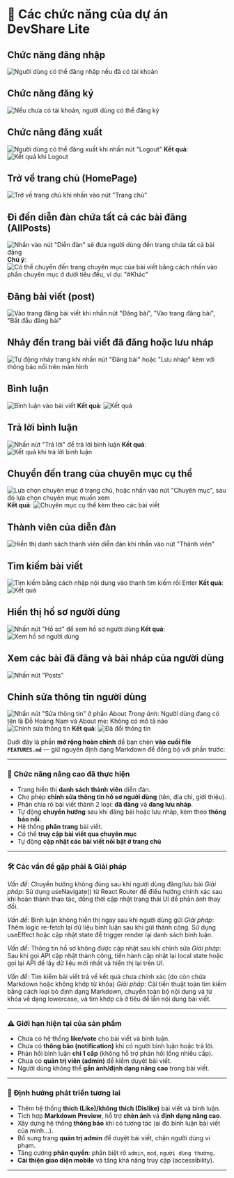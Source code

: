 # 🚀 Các chức năng của dự án DevShare Lite

## Chức năng đăng nhập
![Người dùng có thể đăng nhập nếu đã có tài khoản](./screenshots/login.png)

## Chức năng đăng ký
![Nếu chưa có tài khoản, người dùng có thể đăng ký](./screenshots/signup.png)

## Chức năng đăng xuất
![Người dùng có thể đăng xuất khi nhấn nút "Logout"](./screenshots/logout.png)
**Kết quả**: ![Kết quả khi Logout](./screenshots/logout_result.png)

## Trở về trang chủ (HomePage)
![Trở về trang chủ khi nhấn vào nút "Trang chủ"](./screenshots/home_page.png)

## Đi đến diễn đàn chứa tất cả các bài đăng (AllPosts)
![Nhấn vào nút "Diễn đàn" sẽ đưa người dùng đến trang chứa tất cả bài đăng](./screenshots/all-posts.png)
**Chú ý**: ![Có thể chuyển đến trang chuyên mục của bài viết bằng cách nhấn vào phần chuyên mục ở dưới tiêu đều, ví dụ: "#Khác"](./screenshots/route_category.png)

## Đăng bài viết (post)
![Vào trang đăng bài viết khi nhấn nút "Đăng bài", "Vào trang đăng bài", "Bắt đầu đăng bài"](./screenshots/post.png)

## Nhảy đến trang bài viết đã đăng hoặc lưu nháp
![Tự động nhảy trang khi nhấn nút "Đăng bài" hoặc "Lưu nháp" kèm với thông báo nổi trên màn hình](./screenshots/post_published_drafted.png)

## Bình luận
![Bình luận vào bài viết](./screenshots/comment.png)
**Kết quả**: ![Kết quả](./screenshots/comment_result.png)

## Trả lời bình luận
![Nhấn nút "Trả lời" để trả lời bình luận](./screenshots/comment_response.png)
**Kết quả**: ![Kết quả khi trả lời bình luận](./screenshots/comment_response_result.png)

## Chuyển đến trang của chuyên mục cụ thể
![Lựa chọn chuyên mục ở trang chủ, hoặc nhấn vào nút "Chuyên mục", sau đó lựa chọn chuyên mục muốn xem](./screenshots/category.png)
**Kết quả**: ![Chuyên mục cụ thể kèm theo các bài viết](./screenshots/category_posts.png)

## Thành viên của diễn đàn
![Hiển thị danh sách thành viên diễn đàn khi nhấn vào nút "Thành viên"](./screenshots/members.png)

## Tìm kiếm bài viết
![Tìm kiếm bằng cách nhập nội dung vào thanh tìm kiếm rồi Enter](./screenshots/search.png)
**Kết quả**: ![Kết quả](./screenshots/search_result.png)

## Hiển thị hồ sơ người dùng
![Nhấn nút "Hồ sơ" để xem hồ sơ người dùng](./screenshots/profile.png)
**Kết quả**: ![Xem hồ sơ người dùng](./screenshots/profile_view.png)

## Xem các bài đã đăng và bài nháp của người dùng
![Nhấn nút "Posts"](./screenshots/user_posts.png)

## Chỉnh sửa thông tin người dùng
![Nhấn nút "Sửa thông tin" ở phần About](./screenshots/profile_update.png)
*Trong ảnh*: Người dùng đang có tên là Đỗ Hoàng Nam và About me: Không có mô tả nào
![Chỉnh sửa thông tin](./screenshots/profile_update_info.png)
**Kết quả**: ![Đã đổi thông tin](./screenshots/profile_update_info_result.png)

Dưới đây là phần **mở rộng hoàn chỉnh** để bạn chèn **vào cuối file `FEATURES.md`** — giữ nguyên định dạng Markdown để đồng bộ với phần trước:

---

### 🚀 **Chức năng nâng cao đã thực hiện**

* Trang hiển thị **danh sách thành viên** diễn đàn.
* Cho phép **chỉnh sửa thông tin hồ sơ người dùng** (tên, địa chỉ, giới thiệu).
* Phân chia rõ bài viết thành 2 loại: **đã đăng** và **đang lưu nháp**.
* Tự động **chuyển hướng** sau khi đăng bài hoặc lưu nháp, kèm theo **thông báo nổi**.
* Hệ thống **phân trang** bài viết.
* Có thể **truy cập bài viết qua chuyên mục**
* Tự động **cập nhật các bài viết nổi bật ở trang chủ**

---

### 🛠️ Các vấn đề gặp phải & Giải pháp
*Vấn đề*: Chuyển hướng không đúng sau khi người dùng đăng/lưu bài
*Giải pháp*: Sử dụng useNavigate() từ React Router để điều hướng chính xác sau khi hoàn thành thao tác, đồng thời cập nhật trạng thái UI để phản ánh thay đổi.

*Vấn đề*: Bình luận không hiển thị ngay sau khi người dùng gửi
*Giải pháp*: Thêm logic re-fetch lại dữ liệu bình luận sau khi gửi thành công. Sử dụng useEffect hoặc cập nhật state để trigger render lại danh sách bình luận.

*Vấn đề*: Thông tin hồ sơ không được cập nhật sau khi chỉnh sửa
*Giải pháp*: Sau khi gọi API cập nhật thành công, tiến hành cập nhật lại local state hoặc gọi lại API để lấy dữ liệu mới nhất và hiển thị lại trên UI.

*Vấn đề*: Tìm kiếm bài viết trả về kết quả chưa chính xác (do còn chứa Markdown hoặc không khớp từ khóa)
*Giải pháp*: Cải tiến thuật toán tìm kiếm bằng cách loại bỏ định dạng Markdown, chuyển toàn bộ nội dung và từ khóa về dạng lowercase, và tìm khớp cả ở tiêu đề lẫn nội dung bài viết.

---

### ⚠️ **Giới hạn hiện tại của sản phẩm**

* Chưa có hệ thống **like/vote** cho bài viết và bình luận.
* Chưa có **thông báo (notification)** khi có người bình luận hoặc trả lời.
* Phản hồi bình luận **chỉ 1 cấp** (không hỗ trợ phản hồi lồng nhiều cấp).
* Chưa có **quản trị viên (admin)** để kiểm duyệt bài viết.
* Người dùng không thể **gắn ảnh/định dạng nâng cao** trong bài viết.

---

### 🌱 **Định hướng phát triển tương lai**

* Thêm hệ thống **thích (Like)/không thích (Dislike)** bài viết và bình luận.
* Tích hợp **Markdown Preview**, hỗ trợ **chèn ảnh** và **định dạng nâng cao**.
* Xây dựng hệ thống **thông báo** khi có tương tác (ai đó bình luận bài viết của mình…).
* Bổ sung trang **quản trị admin** để duyệt bài viết, chặn người dùng vi phạm.
* Tăng cường **phân quyền**: phân biệt rõ `admin`, `mod`, `người dùng thường`.
* **Cải thiện giao diện mobile** và tăng khả năng truy cập (accessibility).

---